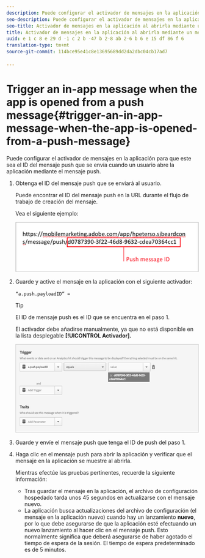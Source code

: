 ```yaml
---
description: Puede configurar el activador de mensajes en la aplicación para que este sea el ID del mensaje push que se envía cuando un usuario abre la aplicación mediante el mensaje push.
seo-description: Puede configurar el activador de mensajes en la aplicación para que este sea el ID del mensaje push que se envía cuando un usuario abre la aplicación mediante el mensaje push.
seo-title: Activador de mensajes en la aplicación al abrirla mediante un mensaje push
title: Activador de mensajes en la aplicación al abrirla mediante un mensaje push
uuid: e 1 c 8 e 29 d -1 c 2 b -47 b 2-8 ab 2-6 b 6 e 15 df 86 f 6
translation-type: tm+mt
source-git-commit: 114bce95e41c8e13695689dd2da2dbc04cb17ad7

---
```



# Trigger an in-app message when the app is opened from a push message{#trigger-an-in-app-message-when-the-app-is-opened-from-a-push-message}

Puede configurar el activador de mensajes en la aplicación para que este sea el ID del mensaje push que se envía cuando un usuario abre la aplicación mediante el mensaje push.

1. Obtenga el ID del mensaje push que se enviará al usuario.

   Puede encontrar el ID del mensaje push en la URL durante el flujo de trabajo de creación del mensaje.

   Vea el siguiente ejemplo:

   ![](assets/brandon_task1.png)

1. Guarde y active el mensaje en la aplicación con el siguiente activador:

   `“a.push.payloadID” =`

   >[!TIP]
   >
   >El ID de mensaje push es el ID que se encuentra en el paso 1.

   El activador debe añadirse manualmente, ya que no está disponible en la lista desplegable **[!UICONTROL Activador].**

   ![](assets/brandon_task2.png)

1. Guarde y envíe el mensaje push que tenga el ID de push del paso 1.
1. Haga clic en el mensaje push para abrir la aplicación y verificar que el mensaje en la aplicación se muestre al abrirla.

   Mientras efectúe las pruebas pertinentes, recuerde la siguiente información:

   * Tras guardar el mensaje en la aplicación, el archivo de configuración hospedado tarda unos 45 segundos en actualizarse con el mensaje nuevo.
   * La aplicación busca actualizaciones del archivo de configuración (el mensaje en la aplicación nuevo) cuando hay un lanzamiento **nuevo**, por lo que debe asegurarse de que la aplicación esté efectuando un nuevo lanzamiento al hacer clic en el mensaje push.
   Esto normalmente significa que deberá asegurarse de haber agotado el tiempo de espera de la sesión. El tiempo de espera predeterminado es de 5 minutos.

